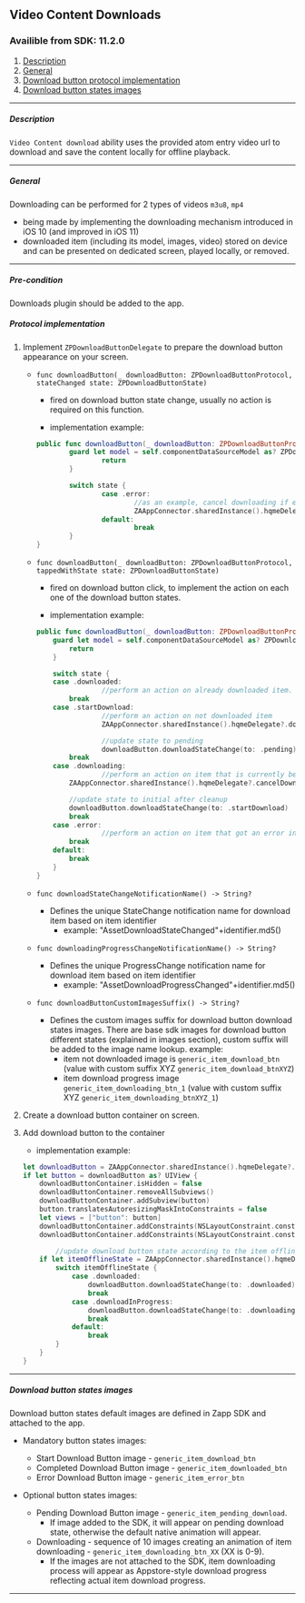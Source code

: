 ## Video Content Downloads
### Availible from SDK: 11.2.0

1. <a href="#description">Description</a>
2. <a href="#general">General</a>
3. <a href="#implementation">Download button protocol implementation</a>
4. <a href="#download-button-states-images3
">Download button states images</a>
* * *

<a name="description" />

##### Description
`Video Content download` ability uses the provided atom entry video url to download and save the content locally for offline playback.
***

<a name="general" />

##### General

Downloading can be performed for 2 types of videos `m3u8`, `mp4`
- being made by implementing the downloading mechanism introduced in iOS 10 (and improved in iOS 11)
- downloaded item (including its model, images, video) stored on device and can be presented on dedicated screen, played locally, or removed.
***

<a name="protocol-implementation" />

##### Pre-condition
Downloads plugin should be added to the app.

##### Protocol implementation
1. Implement `ZPDownloadButtonDelegate` to prepare the download button appearance on your screen.

	- `func downloadButton(_ downloadButton: ZPDownloadButtonProtocol, stateChanged state: ZPDownloadButtonState)`
		- fired on download button state change, usually no action is required on this function.

		- implementation example:
		```swift
		public func downloadButton(_ downloadButton: ZPDownloadButtonProtocol, stateChanged state: ZPDownloadButtonState) {
				guard let model = self.componentDataSourceModel as? ZPDownloadableItemProtocol else {
						return
				}

				switch state {
						case .error:
								//as an example, cancel downloading if error received
								ZAAppConnector.sharedInstance().hqmeDelegate?.cancelDownloading(model)
						default:
								break
				}
		}
		```

	- `func downloadButton(_ downloadButton: ZPDownloadButtonProtocol, tappedWithState state: ZPDownloadButtonState)`
		- fired on download button click, to implement the action on each one of the download button states.

		- implementation example:

		```swift
		public func downloadButton(_ downloadButton: ZPDownloadButtonProtocol, tappedWithState state: ZPDownloadButtonState) {
		    guard let model = self.componentDataSourceModel as? ZPDownloadableItemProtocol else {
		        return
		    }

		    switch state {
		    case .downloaded:
						//perform an action on already downloaded item. (ex. remove)
		        break
		    case .startDownload:
						//perform an action on not downloaded item
						ZAAppConnector.sharedInstance().hqmeDelegate?.download(model)

						//update state to pending
						downloadButton.downloadStateChange(to: .pending)
		        break
		    case .downloading:
						//perform an action on item that is currently being downloaded
		        ZAAppConnector.sharedInstance().hqmeDelegate?.cancelDownloading(model)

		        //update state to initial after cleanup
		        downloadButton.downloadStateChange(to: .startDownload)
		        break
		    case .error:
						//perform an action on item that got an error in downloading. (ex. remove)
		        break
		    default:
		        break
		    }
	  }
		```

	- `func downloadStateChangeNotificationName() -> String?`
		- Defines the unique StateChange notification name for download item based on item identifier
			- example: "AssetDownloadStateChanged"+identifier.md5()

	- `func downloadingProgressChangeNotificationName() -> String?`
		- Defines the unique ProgressChange notification name for download item based on item identifier
			- example: "AssetDownloadProgressChanged"+identifier.md5()

	- `func downloadButtonCustomImagesSuffix() -> String?`
		- Defines the custom images suffix for download button download states images.
		There are base sdk images for download button different states (explained in images section), custom suffix will be added to the image name lookup.
		example:
			 - item not downloaded image is `generic_item_download_btn` (value with custom suffix XYZ `generic_item_download_btnXYZ`)
			 - item download progress image `generic_item_downloading_btn_1` (value with custom suffix XYZ `generic_item_downloading_btnXYZ_1`)

2. Create a download button container on screen.

3. Add download button to the container

	- implementation example:

	```swift
	let downloadButton = ZAAppConnector.sharedInstance().hqmeDelegate?.createDownloadButton(withDelegate: self, size: downloadButtonContainer.bounds.size) {
	if let button = downloadButton as? UIView {
	    downloadButtonContainer.isHidden = false
	    downloadButtonContainer.removeAllSubviews()
	    downloadButtonContainer.addSubview(button)
	    button.translatesAutoresizingMaskIntoConstraints = false
	    let views = ["button": button]
	    downloadButtonContainer.addConstraints(NSLayoutConstraint.constraints(withVisualFormat: "H:|[button]|", options: .alignAllCenterX, metrics: nil, views: views))
	    downloadButtonContainer.addConstraints(NSLayoutConstraint.constraints(withVisualFormat: "V:|[button]|", options: .alignAllCenterX, metrics: nil, views: views))

			//update download button state according to the item offline state
	    if let itemOfflineState = ZAAppConnector.sharedInstance().hqmeDelegate?.getItemOfflineState(forItem: item) {
	        switch itemOfflineState {
	            case .downloaded:
	                downloadButton.downloadStateChange(to: .downloaded)
	                break
	            case .downloadInProgress:
	                downloadButton.downloadStateChange(to: .downloading)
	                break
	            default:
	                break
	        }
	    }
	}
	```
***

<a name="images" />

##### Download button states images

Download button states default images are defined in Zapp SDK and attached to the app.
- Mandatory button states images:
	- Start Download Button image - `generic_item_download_btn`
	- Completed Download Button image - `generic_item_downloaded_btn`
	- Error Download Button image - `generic_item_error_btn`

- Optional button states images:
	- Pending Download Button image - `generic_item_pending_download`.
		- If image added to the SDK, it will appear on pending download state, otherwise the default native animation will appear.
	- Downloading - sequence of 10 images creating an animation of item downloading - `generic_item_downloading_btn_XX` (XX is 0-9).
		- If the images are not attached to the SDK, item downloading process will appear as Appstore-style download progress reflecting actual item download progress.
***
